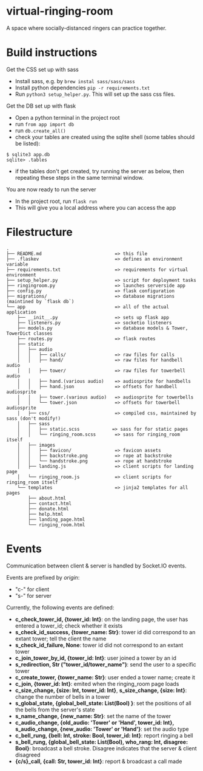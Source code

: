 # virtual-ringing-room

A space where socially-distanced ringers can practice together.

# Build instructions

Get the CSS set up with sass
 - Install sass, e.g. by `brew instal sass/sass/sass`
 - Install python dependencies `pip -r requirements.txt`
 - Run `python3 setup_helper.py`. This will set up the sass css files.
 
Get the DB set up with flask
 - Open a python terminal in the project root
 - run `from app import db`
 - run `db.create_all()`
 - check your tables are created using the sqlite shell (some tables should be listed):
 ```
 $ sqlite3 app.db
 sqlite> .tables
 ```
 - if the tables don't get created, try running the server as below, then repeating these steps in the same terminal window.
 
You are now ready to run the server
 - In the project root, run `flask run`
 - This will give you a local address where you can access the app 

# Filestructure

```
.
├── README.md                           => this file
├── .flaskev                            => defines an environment variable
├── requirements.txt                    => requirements for virtual environment
├── setup_helper.py                     => script for deployment tasks
├── ringingroom.py                      => launches serverside app
├── config.py                           => flask configuration
├── migrations/                         => database migrations (maintined by `flask db`)
└── app                                 => all of the actual application
    ├── __init__.py                     => sets up flask app
    ├── listeners.py                    => socketio listeners
    ├── models.py                       => database models & Tower, TowerDict classes
    ├── routes.py                       => flask routes
    ├── static
    │   ├── audio
    │   │   ├── calls/                  => raw files for calls
    │   │   ├── hand/                   => raw files for handbell audio
    │   │   ├── tower/                  => raw files for towerbell audio
    │   │   ├── hand.(various audio)    => audiosprite for handbells
    │   │   ├── hand.json               => offsets for handbell audiosprite
    │   │   ├── tower.(various audio)   => audiosprite for towerbells
    │   │   └── tower.json              => offsets for towerbell audiosprite
    │   ├── css/                        => compiled css, maintained by sass (don't modify!)
    │   ├── sass
    │   │   ├── static.scss            => sass for for static pages
    │   │   └── ringing_room.scss       => sass for ringing_room itself
    │   ├── images
    │   │   ├── favicon/                => favicon assets
    │   │   ├── backstroke.png          => rope at backstroke
    │   │   └── handstroke.png          => rope at handstroke
    │   ├── landing.js                  => client scripts for landing page
    │   └── ringing_room.js             => client scripts for ringing_room itself
    └── templates                       => jinja2 templates for all pages
        ├── about.html
        ├── contact.html
        ├── donate.html
        ├── help.html
        ├── landing_page.html
        └── ringing_room.html
 ```


# Events

Communication between client & server is handled by Socket.IO events.

Events are prefixed by *origin*:
- "c-" for client
- "s-" for server

Currently, the following events are defined:
- **c_check_tower_id, {tower_id: Int}**:
  on the landing page, the user has entered a tower_id; check whether it exists
- **s_check_id_success, {tower_name: Str}**:
  tower id did correspond to an extant tower; tell the client the name
- **s_check_id_failure, None**:
  tower id did not correspond to an extant tower
- **c_join_tower_by_id, {tower_id: Int}**:
  user joined a tower by an id
- **s_redirection, Str ("tower_id/tower_name")**:
  send the user to a specific tower
- **c_create_tower, {tower_name: Str}**:
  user ended a tower name; create it
- **c_join, {tower_id: Int}**:
  emited when the ringing_room page loads
- **c_size_change, {size: Int, tower_id: Int}**,
  **s_size_change, {size: Int}**:
  change the number of bells in a tower
- **s_global_state, {global_bell_state: List(Bool) }**:
  set the positions of all the bells from the server's state
- **s_name_change, {new_name: Str}**:
  set the name of the tower
- **c_audio_change, {old_audio: 'Tower' or 'Hand', tower_id: Int},**
  **s_audio_change, {new_audio: 'Tower' or 'Hand'}**:
  set the audio type
- **c_bell_rung, {bell: Int, stroke: Bool, tower_id: Int}**:
  report ringing a bell
- **s_bell_rung, {global_bell_state: List(Bool), who_rang: Int, disagree: Bool}**:
  broadcast a bell stroke. Disagree indicates that the server & client disagreed
- **{c/s}_call, {call: Str, tower_id: Int}**:
  report & broadcast a call made
